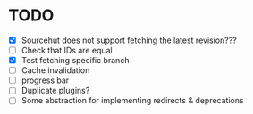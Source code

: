 # TODO

- [x] Sourcehut does not support fetching the latest revision???
- [ ] Check that IDs are equal
- [x] Test fetching specific branch
- [ ] Cache invalidation
- [ ] progress bar
- [ ] Duplicate plugins?
- [ ] Some abstraction for implementing redirects & deprecations
